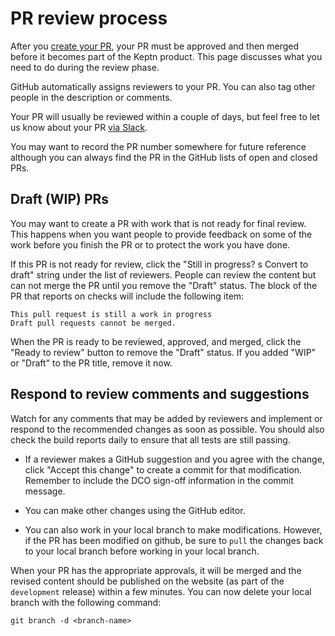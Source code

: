 # PR review process

After you
[create your PR](../pr-create),
your PR must be approved and then merged
before it becomes part of the Keptn product.
This page discusses what you need to do during the review phase.

GitHub automatically assigns reviewers to your PR.
You can also tag other people in the description or comments.

Your PR will usually be reviewed within a couple of days,
but feel free to let us know about your PR
[via Slack](https://cloud-native.slack.com/channels/keptn-lifecycle-toolkit-dev).

You may want to record the PR number somewhere for future reference
although you can always find the PR in the GitHub lists of open and closed PRs.

## Draft (WIP) PRs

You may want to create a PR with work that is not ready for final review.
This happens when you want people to provide feedback on some of the work
before you finish the PR
or to protect the work you have done.

If this PR is not ready for review, click the "Still in progress?
s Convert to draft" string under the list of reviewers.
People can review the content but can not merge the PR
until you remove the "Draft" status.
The block of the PR that reports on checks will include the following item:

```console
This pull request is still a work in progress
Draft pull requests cannot be merged.
```

When the PR is ready to be reviewed, approved, and merged,
click the "Ready to review" button to remove the "Draft" status.
If you added "WIP" or "Draft" to the PR title, remove it now.

## Respond to review comments and suggestions

Watch for any comments that may be added by reviewers and implement or
respond to the recommended changes as soon as possible.
You should also check the build reports daily
to ensure that all tests are still passing.

* If a reviewer makes a GitHub suggestion and you agree with the change,
  click "Accept this change" to create a commit for that modification.
  Remember to include the DCO sign-off information in the commit message.

* You can make other changes using the GitHub editor.

* You can also work in your local branch to make modifications.
  However, if the PR has been modified on github,
  be sure to `pull` the changes back to your local branch
  before working in your local branch.

When your PR has the appropriate approvals,
it will be merged and the revised content should be published on the
website (as part of the `development` release)
within a few minutes.
You can now delete your local branch with the following command:

```console
git branch -d <branch-name>
```
